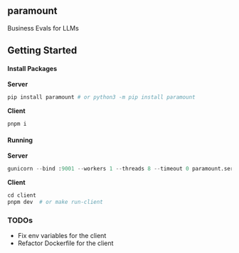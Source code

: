 ## paramount

Business Evals for LLMs

## Getting Started

#### Install Packages

**Server**

```py
pip install paramount # or python3 -m pip install paramount
```

**Client**

```py
pnpm i
```

#### Running

**Server**

```py
gunicorn --bind :9001 --workers 1 --threads 8 --timeout 0 paramount.server.wsgi:app # or make run-server
```

**Client**

```py
cd client
pnpm dev  # or make run-client
```

### TODOs

- Fix env variables for the client
- Refactor Dockerfile for the client
